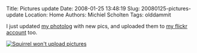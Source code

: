 Title: Pictures update
Date: 2008-01-25 13:48:19
Slug: 20080125-pictures-update
Location: Home
Authors: Michiel Scholten
Tags: olddammit

<p>I just updated <a href="http://aquariusoft.org/photolog/">my photolog</a> with new pics, and uploaded them to <a href="http://flickr.com/photos/17648144@N00/">my flickr account</a> too.</p>

<div class="content-image"><div><a href="http://icanhascheezburger.com/2008/01/24/funny-pictures-trust-me-baby/" alt="Squirrel won't upload pictures"><img src="http://aquariusoft.org/~mbscholt/images/content/funny-pictures-creepy-squirrel-camera-park.jpg" alt="Squirrel won't upload pictures" title="Baby, of course I won't upload them" /></a></div></div>
<br style="clear: both;" />

